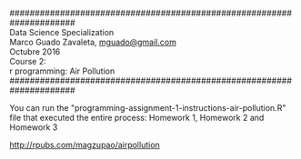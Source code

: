#####################################################################  
Data Science Specialization  
Marco Guado Zavaleta, mguado@gmail.com  
Octubre 2016  
Course 2:  
r programming: Air Pollution  
#####################################################################  
  
You can run the "programming-assignment-1-instructions-air-pollution.R" file that executed the entire process: Homework 1, Homework 2 and Homework 3  
  
http://rpubs.com/magzupao/airpollution


